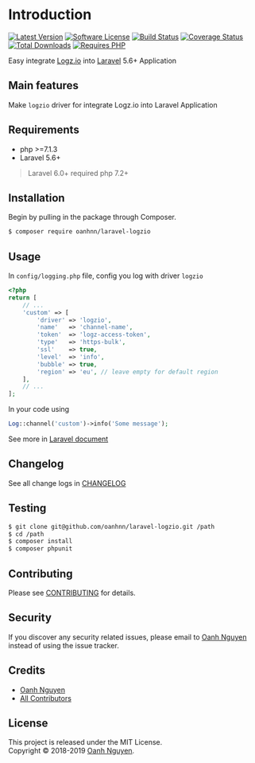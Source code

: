 # Introduction

[![Latest Version](https://img.shields.io/packagist/v/oanhnn/laravel-logzio.svg)](https://packagist.org/packages/oanhnn/laravel-logzio)
[![Software License](https://img.shields.io/github/license/oanhnn/laravel-logzio.svg)](LICENSE.md)
[![Build Status](https://img.shields.io/travis/oanhnn/laravel-logzio/master.svg)](https://travis-ci.org/oanhnn/laravel-logzio)
[![Coverage Status](https://img.shields.io/coveralls/github/oanhnn/laravel-logzio/master.svg)](https://coveralls.io/github/oanhnn/laravel-logzio?branch=master)
[![Total Downloads](https://img.shields.io/packagist/dt/oanhnn/laravel-logzio.svg)](https://packagist.org/packages/oanhnn/laravel-logzio)
[![Requires PHP](https://img.shields.io/travis/php-v/oanhnn/laravel-logzio.svg)](https://travis-ci.org/oanhnn/laravel-logzio)

Easy integrate [Logz.io](https://logz.io) into [Laravel](https://laravel.com) 5.6+ Application

## Main features

Make `logzio` driver for integrate Logz.io into Laravel Application

## Requirements

* php >=7.1.3
* Laravel 5.6+

> Laravel 6.0+ required php 7.2+

## Installation

Begin by pulling in the package through Composer.

```bash
$ composer require oanhnn/laravel-logzio
```

## Usage

In `config/logging.php` file, config you log with driver `logzio`

```php
<?php
return [
    // ...
	'custom' => [
	    'driver' => 'logzio',
	    'name'   => 'channel-name',
	    'token'  => 'logz-access-token',
	    'type'   => 'https-bulk',
	    'ssl'    => true,
	    'level'  => 'info',
	    'bubble' => true,
	    'region' => 'eu', // leave empty for default region
	],
	// ...
];

```

In your code using

```php
Log::channel('custom')->info('Some message');

```

See more in [Laravel document](https://laravel.com/docs/5.6/logging)

## Changelog

See all change logs in [CHANGELOG](CHANGELOG.md)

## Testing

```bash
$ git clone git@github.com/oanhnn/laravel-logzio.git /path
$ cd /path
$ composer install
$ composer phpunit
```

## Contributing

Please see [CONTRIBUTING](CONTRIBUTING.md) for details.

## Security

If you discover any security related issues, please email to [Oanh Nguyen](mailto:oanhnn.bk@gmail.com) instead of 
using the issue tracker.

## Credits

- [Oanh Nguyen](https://github.com/oanhnn)
- [All Contributors](../../contributors)

## License

This project is released under the MIT License.   
Copyright © 2018-2019 [Oanh Nguyen](https://oanhnn.github.io/).
